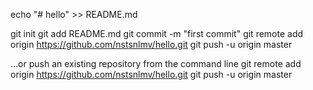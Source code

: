 echo "# hello" >> README.md

git init
git add README.md
git commit -m "first commit"
git remote add origin https://github.com/nstsnlmv/hello.git
git push -u origin master

…or push an existing repository from the command line
git remote add origin https://github.com/nstsnlmv/hello.git
git push -u origin master




